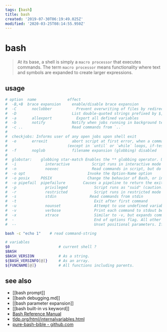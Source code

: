 ```yaml
---
tags: [bash]
title: bash
created: '2019-07-30T06:19:49.025Z'
modified: '2020-03-25T08:14:55.950Z'
---
```


# bash

> At its base, a shell is simply a `macro processor` that executes commands. The term `macro processor` means functionality where text and symbols are expanded to create larger expressions. 

## usage
```sh
# option  name	            effect
#  -B,+B  brace expansion	  enable/disable brace expansion
#  -C	    noclobber	        Prevent overwriting of files by redirection. overridden by `>|`
#  -D	          	          List double-quoted strings prefixed by $, but do not execute commands in script
#  -a	    allexport	        Export all defined variables
#  -b	    notify	          Notify when jobs running in background terminate (not of much use in a script)
#  -c ..	      	          Read commands from `..`
#
#  checkjobs: Informs user of any open jobs upon shell exit
#  -e	    errexit	          abort script at first error, when a command exits with non-zero status 
#                           (except in `until` or `while` loops, if-tests, list constructs)
#  -f	    noglob	          filename expansion (globbing) disabled
#
#  globstar:	globbing star-match	Enables the ** globbing operator. Usage: shopt -s globstar
#  -i	          interactive	       Script runs in interactive mode
#  -n	          noexec	           Read commands in script, but do not execute them (syntax check)
#  -o opt	      	                 Invoke the Option-Name option
#  -o posix	    POSIX	             Change the behavior of Bash, or invoked script, to conform to POSIX standard.
#  -o pipefail	pipefailure	       Causes a pipeline to return the exit status of the last command in the pipe that returned a non-zero return value.
#  -p	          privileged	        Script runs as "suid" (caution!)
#  -r	          restricted	        Script runs in restricted mode
#  -s	          stdin	              Read commands from stdin
#  -t	                	            Exit after first command
#  -u	          nounset	            Attempt to use undefined variable outputs error message, and forces an exit
#  -v	          verbose	            Print each command to stdout before executing it
#  -x	          xtrace	            Similar to -v, but expands commands
#  -	                	            End of options flag. All other arguments are positional parameters.
#  --	                	            Unset positional parameters. If arguments given (-- arg1 arg2), positional parameters set to arguments.

bash -c "echo 1"    # read command-string

# variables
$0                      # current shell ?
$BASH
$BASH_VERSION           # As a string.
${BASH_VERSINFO[@]}     # As an array.
${FUNCNAME[@]}          # All functions including parents.
```

## see also
- [[bash prompt]]
- [[bash debugging.md]]
- [[bash parameter expansion]]
- [[bash built-in vs keyword]]
- [Bash Reference Manual](https://www.gnu.org/software/bash/manual/bash.html?#What-is-a-shell_003f)
- [tldp.org/html/internalvariables.html](https://www.tldp.org/LDP/abs/html/internalvariables.html)
- [pure-bash-bible - github.com](https://github.com/dylanaraps/pure-bash-bible)
